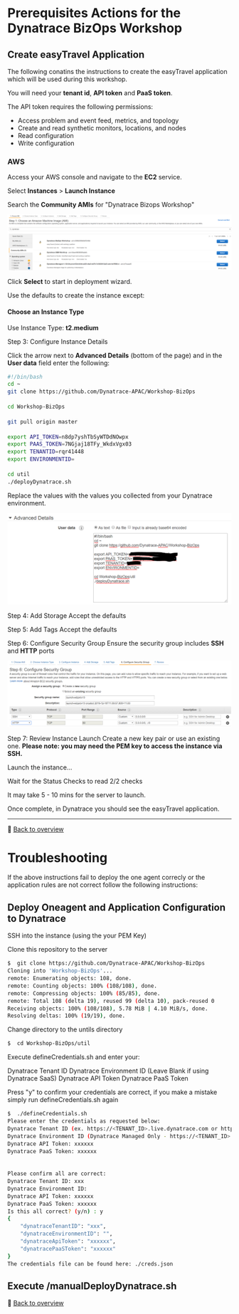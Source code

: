 # Prerequisites Actions for the Dynatrace BizOps Workshop 

## Create easyTravel Application

The following conatins the instructions to create the easyTravel application which will be used during this workshop.

You will need your **tenant id**, **API token** and **PaaS token**.

The API token requires the following permissions: 
- Access problem and event feed, metrics, and topology
- Create and read synthetic monitors, locations, and nodes
- Read configuration
- Write configuration

### AWS

Access your AWS console and navigate to the **EC2** service.

Select **Instances** > **Launch Instance**

Search the **Community AMIs** for "Dynatrace Bizops Workshop"

![Deploy](/img/pre-publicami.png)

Click **Select** to start in deployment wizard.

Use the defaults to create the instance except:

#### Choose an Instance Type

Use Instance Type: **t2.medium**

Step 3: Configure Instance Details

Click the arrow next to **Advanced Details** (bottom of the page) and in the **User data** field enter the following:
```bash
#!/bin/bash
cd ~
git clone https://github.com/Dynatrace-APAC/Workshop-BizOps

cd Workshop-BizOps

git pull origin master

export API_TOKEN=n8dp7yshTbSyWTDdNOwpx
export PAAS_TOKEN=7NGjaj18TFy_WkdxVgx03
export TENANTID=rqr41448
export ENVIRONMENTID=

cd util
./deployDynatrace.sh


```
Replace the values with the values you collected from your Dynatrace environment.

![AWS Userdata](/img/aws_userdata.PNG)

Step 4: Add Storage
Accept the defaults

Step 5: Add Tags
Accept the defaults

Step 6: Configure Security Group
Ensure the security group includes **SSH** and **HTTP** ports

![Deploy](/img/pre-securitygroup.png)

Step 7: Review Instance Launch
Create a new key pair or use an existing one. **Please note: you may need the PEM key to access the instance via SSH.**

Launch the instance...

Wait for the Status Checks to read 2/2 checks 

It may take 5 - 10 mins for the server to launch.

Once complete, in Dynatrace you should see the easyTravel application.

---
:arrow_up_small: [Back to overview](/README.md)

# Troubleshooting

If the above instructions fail to deploy the one agent correcly or the application rules are not correct follow the following instructions:

## Deploy Oneagent and Application Configuration to Dynatrace 

SSH into the instance (using the your PEM Key)

Clone this repository to the server

```bash
$  git clone https://github.com/Dynatrace-APAC/Workshop-BizOps
Cloning into 'Workshop-BizOps'...
remote: Enumerating objects: 108, done.
remote: Counting objects: 100% (108/108), done.
remote: Compressing objects: 100% (85/85), done.
remote: Total 108 (delta 19), reused 99 (delta 10), pack-reused 0
Receiving objects: 100% (108/108), 5.78 MiB | 4.10 MiB/s, done.
Resolving deltas: 100% (19/19), done.

```
Change directory to the untils directory
```bash
$  cd Workshop-BizOps/util
```

Execute defineCredentials.sh and enter your:

Dynatrace Tenant ID
Dynatrace Environment ID (Leave Blank if using Dynatrace SaaS)
Dynatrace API Token
Dynatrace PaaS Token

Press "y" to confirm your credentials are correct, if you make a mistake simply run defineCredentials.sh again

```bash
$  ./defineCredentials.sh
Please enter the credentials as requested below:
Dynatrace Tenant ID (ex. https://<TENANT_ID>.live.dynatrace.com or https://<TENANT_ID>.dynatrace-managed.com): xxx
Dynatrace Environment ID (Dynatrace Managed Only - https://<TENANT_ID>.dynatrace-managed.com/e/<ENVIRONMENT_ID>):
Dynatrace API Token: xxxxxx
Dynatrace PaaS Token: xxxxxx


Please confirm all are correct:
Dynatrace Tenant ID: xxx
Dynatrace Environment ID:
Dynatrace API Token: xxxxxx
Dynatrace PaaS Token: xxxxxx
Is this all correct? (y/n) : y
{
    "dynatraceTenantID": "xxx",
    "dynatraceEnvironmentID": "",
    "dynatraceApiToken": "xxxxxx",
    "dynatracePaaSToken": "xxxxxx"
}
The credentials file can be found here: ./creds.json
```

Execute /manualDeployDynatrace.sh 
---
:arrow_up_small: [Back to overview](/README.md)